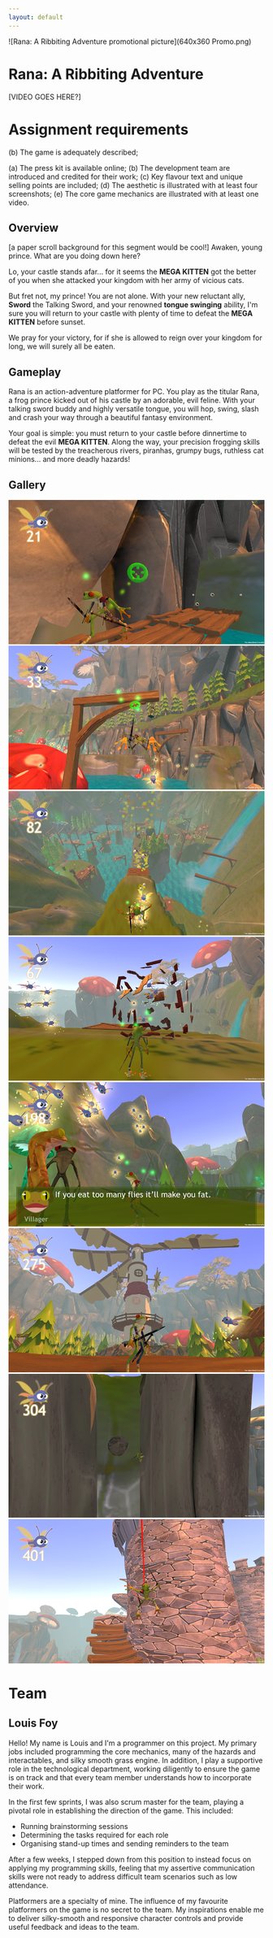 ```yaml
---
layout: default
---
```


![Rana: A Ribbiting Adventure promotional picture](640x360 Promo.png)

# Rana: A Ribbiting Adventure
[VIDEO GOES HERE?]

# Assignment requirements
(b) The game is adequately described;

(a) The press kit is available online;
(b) The development team are introduced and credited for their work;
(c) Key flavour text and unique selling points are included;
(d) The aesthetic is illustrated with at least four screenshots;
(e) The core game mechanics are illustrated with at least one video.

## Overview
[a paper scroll background for this segment would be cool!]
Awaken, young prince. What are you doing down here?

Lo, your castle stands afar... for it seems the **MEGA KITTEN** got the better of you when she attacked your kingdom with her army of vicious cats. 

But fret not, my prince! You are not alone. With your new reluctant ally, **Sword** the Talking Sword, and your renowned **tongue swinging** ability, I'm sure you will return to your castle with plenty of time to defeat the **MEGA KITTEN** before sunset.

We pray for your victory, for if she is allowed to reign over your kingdom for long, we will surely all be eaten.

## Gameplay
Rana is an action-adventure platformer for PC. You play as the titular Rana, a frog prince kicked out of his castle by an adorable, evil feline. With your talking sword buddy and highly versatile tongue, you will hop, swing, slash and crash your way through a beautiful fantasy environment.

Your goal is simple: you must return to your castle before dinnertime to defeat the evil **MEGA KITTEN**. Along the way, your precision frogging skills will be tested by the treacherous rivers, piranhas, grumpy bugs, ruthless cat minions... and more deadly hazards!

## Gallery
[![Rana crossing an unstable bridge](screenie5_tn.png)](screenie5.png)
![Rana swings to victory](screenie6_tn.png)
![Rana visits the Frog Village](screenie8_tn.png)
![Rana smashes crates for glowmoths](screenie7_tn.png)
![Rana receives a grim diet warning](screenie9_tn.png)
![Rana contemplates life in a cool breeze](screenie10_tn.png)
![Rana springs between two rocks whilst falling rocks threaten him with a lot of pain](screenie11_tn.png)
![Rana swings toward the castle](screenie12_tn.png)

# Team
## Louis Foy
Hello! My name is Louis and I'm a programmer on this project. My primary jobs included programming the core mechanics, many of the hazards and interactables, and silky smooth grass engine. In addition, I play a supportive role in the technological department, working diligently to ensure the game is on track and that every team member understands how to incorporate their work.

In the first few sprints, I was also scrum master for the team, playing a pivotal role in establishing the direction of the game. This included:

* Running brainstorming sessions
* Determining the tasks required for each role
* Organising stand-up times and sending reminders to the team

After a few weeks, I stepped down from this position to instead focus on applying my programming skills, feeling that my assertive communication skills were not ready to address difficult team scenarios such as low attendance.

Platformers are a specialty of mine. The influence of my favourite platformers on the game is no secret to the team. My inspirations enable me to deliver silky-smooth and responsive character controls and provide useful feedback and ideas to the team.